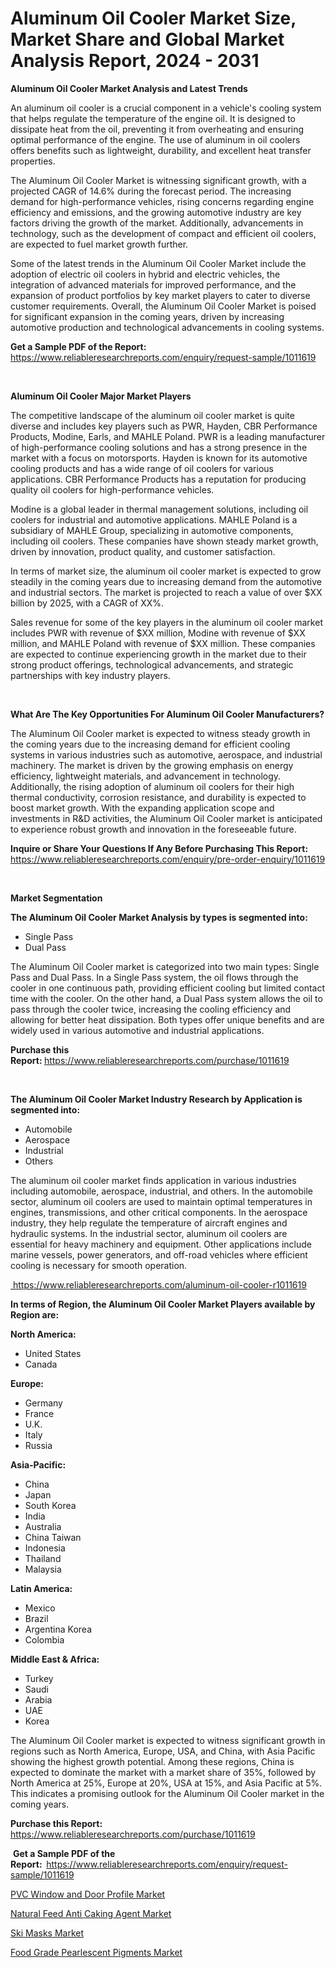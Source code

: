 <p><h1>Aluminum Oil Cooler Market Size, Market Share and Global Market Analysis Report, 2024 - 2031</h1></p><p><strong>Aluminum Oil Cooler Market Analysis and Latest Trends</strong></p>
<p><p>An aluminum oil cooler is a crucial component in a vehicle's cooling system that helps regulate the temperature of the engine oil. It is designed to dissipate heat from the oil, preventing it from overheating and ensuring optimal performance of the engine. The use of aluminum in oil coolers offers benefits such as lightweight, durability, and excellent heat transfer properties.</p><p>The Aluminum Oil Cooler Market is witnessing significant growth, with a projected CAGR of 14.6% during the forecast period. The increasing demand for high-performance vehicles, rising concerns regarding engine efficiency and emissions, and the growing automotive industry are key factors driving the growth of the market. Additionally, advancements in technology, such as the development of compact and efficient oil coolers, are expected to fuel market growth further.</p><p>Some of the latest trends in the Aluminum Oil Cooler Market include the adoption of electric oil coolers in hybrid and electric vehicles, the integration of advanced materials for improved performance, and the expansion of product portfolios by key market players to cater to diverse customer requirements. Overall, the Aluminum Oil Cooler Market is poised for significant expansion in the coming years, driven by increasing automotive production and technological advancements in cooling systems.</p></p>
<p><strong>Get a Sample PDF of the Report:&nbsp;</strong> <a href="https://www.reliableresearchreports.com/enquiry/request-sample/1011619">https://www.reliableresearchreports.com/enquiry/request-sample/1011619</a></p>
<p>&nbsp;</p>
<p><strong>Aluminum Oil Cooler Major Market Players</strong></p>
<p><p>The competitive landscape of the aluminum oil cooler market is quite diverse and includes key players such as PWR, Hayden, CBR Performance Products, Modine, Earls, and MAHLE Poland. PWR is a leading manufacturer of high-performance cooling solutions and has a strong presence in the market with a focus on motorsports. Hayden is known for its automotive cooling products and has a wide range of oil coolers for various applications. CBR Performance Products has a reputation for producing quality oil coolers for high-performance vehicles.</p><p>Modine is a global leader in thermal management solutions, including oil coolers for industrial and automotive applications. MAHLE Poland is a subsidiary of MAHLE Group, specializing in automotive components, including oil coolers. These companies have shown steady market growth, driven by innovation, product quality, and customer satisfaction.</p><p>In terms of market size, the aluminum oil cooler market is expected to grow steadily in the coming years due to increasing demand from the automotive and industrial sectors. The market is projected to reach a value of over $XX billion by 2025, with a CAGR of XX%.</p><p>Sales revenue for some of the key players in the aluminum oil cooler market includes PWR with revenue of $XX million, Modine with revenue of $XX million, and MAHLE Poland with revenue of $XX million. These companies are expected to continue experiencing growth in the market due to their strong product offerings, technological advancements, and strategic partnerships with key industry players.</p></p>
<p>&nbsp;</p>
<p><strong>What Are The Key Opportunities For Aluminum Oil Cooler Manufacturers?</strong></p>
<p><p>The Aluminum Oil Cooler market is expected to witness steady growth in the coming years due to the increasing demand for efficient cooling systems in various industries such as automotive, aerospace, and industrial machinery. The market is driven by the growing emphasis on energy efficiency, lightweight materials, and advancement in technology. Additionally, the rising adoption of aluminum oil coolers for their high thermal conductivity, corrosion resistance, and durability is expected to boost market growth. With the expanding application scope and investments in R&D activities, the Aluminum Oil Cooler market is anticipated to experience robust growth and innovation in the foreseeable future.</p></p>
<p><strong>Inquire or Share Your Questions If Any Before Purchasing This Report:</strong> <a href="https://www.reliableresearchreports.com/enquiry/pre-order-enquiry/1011619">https://www.reliableresearchreports.com/enquiry/pre-order-enquiry/1011619</a></p>
<p>&nbsp;</p>
<p><strong>Market Segmentation</strong></p>
<p><strong>The Aluminum Oil Cooler Market Analysis by types is segmented into:</strong></p>
<p><ul><li>Single Pass</li><li>Dual Pass</li></ul></p>
<p><p>The Aluminum Oil Cooler market is categorized into two main types: Single Pass and Dual Pass. In a Single Pass system, the oil flows through the cooler in one continuous path, providing efficient cooling but limited contact time with the cooler. On the other hand, a Dual Pass system allows the oil to pass through the cooler twice, increasing the cooling efficiency and allowing for better heat dissipation. Both types offer unique benefits and are widely used in various automotive and industrial applications.</p></p>
<p><strong>Purchase this Report:&nbsp;</strong><a href="https://www.reliableresearchreports.com/purchase/1011619">https://www.reliableresearchreports.com/purchase/1011619</a></p>
<p>&nbsp;</p>
<p><strong>The Aluminum Oil Cooler Market Industry Research by Application is segmented into:</strong></p>
<p><ul><li>Automobile</li><li>Aerospace</li><li>Industrial</li><li>Others</li></ul></p>
<p><p>The aluminum oil cooler market finds application in various industries including automobile, aerospace, industrial, and others. In the automobile sector, aluminum oil coolers are used to maintain optimal temperatures in engines, transmissions, and other critical components. In the aerospace industry, they help regulate the temperature of aircraft engines and hydraulic systems. In the industrial sector, aluminum oil coolers are essential for heavy machinery and equipment. Other applications include marine vessels, power generators, and off-road vehicles where efficient cooling is necessary for smooth operation.</p></p>
<p><a href="https://www.reliableresearchreports.com/aluminum-oil-cooler-r1011619">&nbsp;https://www.reliableresearchreports.com/aluminum-oil-cooler-r1011619</a></p>
<p><strong>In terms of Region, the Aluminum Oil Cooler Market Players available by Region are:</strong></p>
<p>
    <p> <strong> North America: </strong>
        <ul>
            <li>United States</li>
            <li>Canada</li>
        </ul>
        </p> 
    <p> <strong> Europe: </strong>
        <ul>
            <li>Germany</li>
            <li>France</li>
            <li>U.K.</li>
            <li>Italy</li>
            <li>Russia</li>
        </ul>
        </p> 
    <p> <strong> Asia-Pacific: </strong>
        <ul>
            <li>China</li>
            <li>Japan</li>
            <li>South Korea</li>
            <li>India</li>
            <li>Australia</li>
            <li>China Taiwan</li>
            <li>Indonesia</li>
            <li>Thailand</li>
            <li>Malaysia</li>
        </ul>
        </p> 
    <p> <strong> Latin America: </strong>
        <ul>
            <li>Mexico</li>
            <li>Brazil</li>
            <li>Argentina Korea</li>
            <li>Colombia</li>
        </ul>
        </p> 
    <p> <strong> Middle East & Africa: </strong>
        <ul>
            <li>Turkey</li>
            <li>Saudi</li>
            <li>Arabia</li>
            <li>UAE</li>
            <li>Korea</li>
        </ul>
    </p>
    </p>
<p><p>The Aluminum Oil Cooler market is expected to witness significant growth in regions such as North America, Europe, USA, and China, with Asia Pacific showing the highest growth potential. Among these regions, China is expected to dominate the market with a market share of 35%, followed by North America at 25%, Europe at 20%, USA at 15%, and Asia Pacific at 5%. This indicates a promising outlook for the Aluminum Oil Cooler market in the coming years.</p></p>
<p><strong>Purchase this Report: </strong><a href="https://www.reliableresearchreports.com/purchase/1011619">https://www.reliableresearchreports.com/purchase/1011619</a></p>
<p>&nbsp;<strong>Get a Sample PDF of the Report:&nbsp;&nbsp;</strong><a href="https://www.reliableresearchreports.com/enquiry/request-sample/1011619">https://www.reliableresearchreports.com/enquiry/request-sample/1011619</a></p>
<p><strong></strong></p>
<p><p><a href="https://medium.com/@v8581137/global-pvc-window-and-door-profile-market-is-projected-to-grow-at-a-cagr-of-9-2-e4d22719ddb5">PVC Window and Door Profile Market</a></p><p><a href="https://github.com/GaryrankliznmwoXff/Market-Research-Report-List-1/blob/main/natural-feed-anti-caking-agent-market.md">Natural Feed Anti Caking Agent Market</a></p><p><a href="https://medium.com/@amelia.martin5698/exploring-ski-masks-market-dynamics-global-trends-and-future-growth-prospects-2024-2031-65bb9727b86e">Ski Masks Market</a></p><p><a href="https://github.com/Brown8Reggie/Market-Research-Report-List-1/blob/main/food-grade-pearlescent-pigments-market.md">Food Grade Pearlescent Pigments Market</a></p></p>